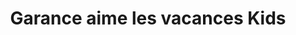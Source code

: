 ---
title: "Garance aime les vacances Kids"
url: /quimper/garance-aime-les-vacances-kids/
shop: cadeau
---